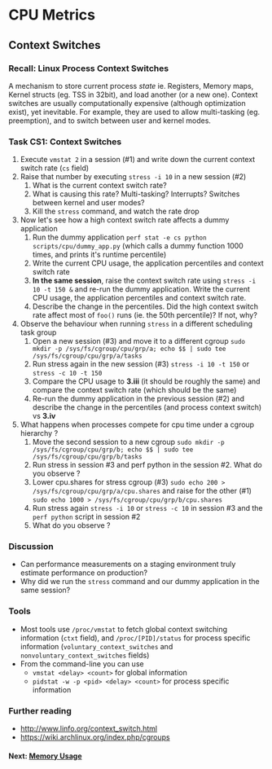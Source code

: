 # CPU Metrics

## Context Switches

### Recall: Linux Process Context Switches
A mechanism to store current process *state* ie. Registers, Memory maps, Kernel structs (eg. TSS in 32bit), and load another (or a new one). Context switches are usually computationally expensive (although optimization exist), yet inevitable. For example, they are used to allow multi-tasking (eg. preemption), and to switch between user and kernel modes.

### Task CS1: Context Switches

1. Execute `vmstat 2` in a session (#1) and write down the current context switch rate (`cs` field)
2. Raise that number by executing `stress -i 10` in a new session (#2)
	1. What is the current context switch rate?
	2. What is causing this rate? Multi-tasking? Interrupts? Switches between kernel and user modes?
	3. Kill the `stress` command, and watch the rate drop
3. Now let's see how a high context switch rate affects a dummy application
	1. Run the dummy application `perf stat -e cs python scripts/cpu/dummy_app.py` (which calls a dummy function 1000 times, and prints it's runtime percentile)
	2. Write the current CPU usage, the application percentiles and context switch rate
	3. **In the same session**, raise the context switch rate using `stress -i 10 -t 150 &` and re-run the dummy application. Write the current CPU usage, the application percentiles and context switch rate.
	4. Describe the change in the percentiles. Did the high context switch rate affect most of `foo()` runs (ie. the 50th percentile)? If not, why?
4. Observe the behaviour when running `stress` in a different scheduling task group
	1. Open a new session (#3) and move it to a different cgroup `sudo mkdir -p /sys/fs/cgroup/cpu/grp/a; echo $$ | sudo tee /sys/fs/cgroup/cpu/grp/a/tasks`
	2. Run stress again in the new session (#3) `stress -i 10 -t 150` or `stress -c 10 -t 150`
	3. Compare the CPU usage to **3.iii** (it should be roughly the same) and compare the context switch rate (which should be the same)
	4. Re-run the dummy application in the previous session (#2) and describe the change in the percentiles (and process context switch) vs **3.iv**
5. What happens when processes compete for cpu time under a cgroup hierarchy ?
	1. Move the second session to a new cgroup `sudo mkdir -p /sys/fs/cgroup/cpu/grp/b; echo $$ | sudo tee /sys/fs/cgroup/cpu/grp/b/tasks`
	2. Run stress in session #3 and perf python in the session #2. What do you observe ?
	2. Lower cpu.shares for stress cgroup (#3) `sudo echo 200 > /sys/fs/cgroup/cpu/grp/a/cpu.shares` and raise for the other (#1) `sudo echo 1000 >
	   /sys/fs/cgroup/cpu/grp/b/cpu.shares`
	3. Run stress again `stress -i 10` or `stress -c 10` in session #3 and the `perf python` script in session #2
	4. What do you observe ?

### Discussion

- Can performance measurements on a staging environment truly estimate performance on production?
- Why did we run the `stress` command and our dummy application in the same session?

### Tools

 - Most tools use `/proc/vmstat` to fetch global context switching information (`ctxt` field), and `/proc/[PID]/status` for process specific information (`voluntary_context_switches` and `nonvoluntary_context_switches` fields)
 - From the command-line you can use
	 - `vmstat <delay> <count>` for global information
	 - `pidstat -w -p <pid> <delay> <count>` for process specific information

### Further reading

- http://www.linfo.org/context_switch.html
- https://wiki.archlinux.org/index.php/cgroups

#### Next: [Memory Usage](memory-usage.md)
